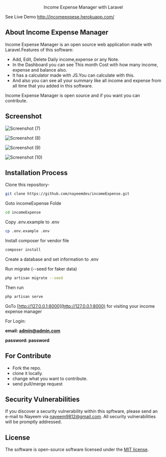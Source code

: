 <p align="center">Income Expense Manager with Laravel</p>

See Live Demo <a target="_blank" href="http://incomeexpese.herokuapp.com/">http://incomeexpese.herokuapp.com/</a>

## About Income Expense Manager

Income Expense Manager is an open source web application made with Laravel.Features of this software:

- Add, Edit, Delete Daily income,expense or any Note.
- In the Dashboard you can see This month Cost with how many income, expense and balance also.
- It has a calculator made with JS.You can calculate with this.
- And also you can see all your summary like all income and expense from all time that you added in this software.

Income Expense Manager is open source and if you want you can contribute.

## Screenshot

![Screenshot (7)](https://user-images.githubusercontent.com/40033062/66742324-364e0300-ee99-11e9-98c3-2ab492bd154d.png)

![Screenshot (8)](https://user-images.githubusercontent.com/40033062/66742412-64334780-ee99-11e9-99dc-6031ebb16cad.png)

![Screenshot (9)](https://user-images.githubusercontent.com/40033062/66742420-69909200-ee99-11e9-8fa5-ce8c95007823.png)

![Screenshot (10)](https://user-images.githubusercontent.com/40033062/66742428-6d241900-ee99-11e9-9089-e1bd2e2311ad.png)

## Installation Process

Clone this repository-
```sh
git clone https://github.com/nayeemdev/incomeExpense.git
```
Goto incomeExpense Folde
```sh
cd incomeExpense
```
Copy .env.example to .env 
```sh
cp .env.example .env
```
Install composer for vendor file
```sh
composer install
```
Create a database and set information to .env


Run migrate (--seed for faker data)
```sh
php artisan migrate --seed
```
Then run 
```sh
php artisan serve
```
GoTo [http://127.0.0.1:8000](http://127.0.0.1:8000) for visiting your income expense manager

For Login:

**email: admin@admin.com**

**password: password**

## For Contribute


- Fork the repo.
- clone it locally.
- change what you want to contribute.
- send pull/merge request


## Security Vulnerabilities

If you discover a security vulnerability within this spftware, please send an e-mail to Nayeem via [nayeem9812@gmail.com](mailto:nayeem9812@gmail.com). All security vulnerabilities will be promptly addressed.

## License

The software is open-source software licensed under the [MIT license](https://opensource.org/licenses/MIT).
